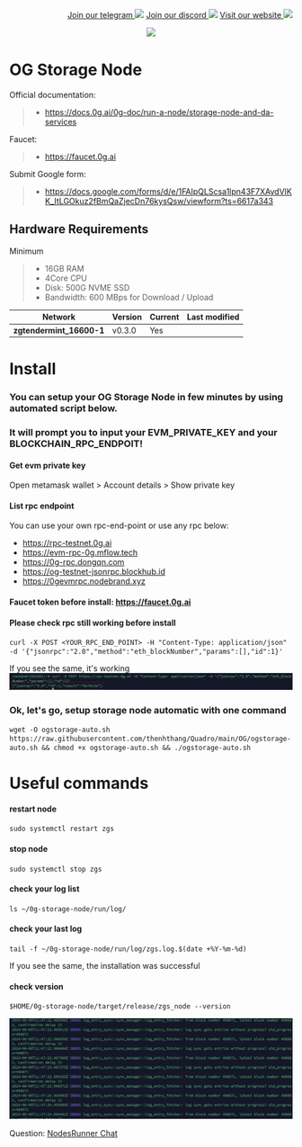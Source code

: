 <p style="font-size:14px" align="right">
<a href="https://t.me/nodesrunnerguru" target="_blank">Join our telegram <img src="https://user-images.githubusercontent.com/50621007/183283867-56b4d69f-bc6e-4939-b00a-72aa019d1aea.png" width="30"/></a>
<a href="https://discord.gg/dvNSrwyU" target="_blank">Join our discord <img src="https://user-images.githubusercontent.com/50621007/176236430-53b0f4de-41ff-41f7-92a1-4233890a90c8.png" width="30"/></a>
<a href="https://Quadro.com" target="_blank">Visit our website <img src="https://github.com/thenhthang/Quadro/blob/main/content/logo.jpg?raw=true" width="30"/></a>
</p>
<p align="center">
  <img height="100" height="auto" src="https://github.com/thenhthang/Quadro/blob/main/content/oglogo.png?raw=true">
</p>

# OG Storage Node

Official documentation:
>- https://docs.0g.ai/0g-doc/run-a-node/storage-node-and-da-services

Faucet:
>- https://faucet.0g.ai

Submit Google form:
>- https://docs.google.com/forms/d/e/1FAIpQLScsa1lpn43F7XAydVlKK_ItLGOkuz2fBmQaZjecDn76kysQsw/viewform?ts=6617a343

## Hardware Requirements 
Minimum
>- 16GB RAM
>- 4Core CPU
>- Disk: 500G NVME SSD
>- Bandwidth: 600 MBps for Download / Upload

| Network | Version | Current | Last modified |
|---------------|-------------|-------------|-------------|
| **zgtendermint_16600-1** | v0.3.0 | Yes |  |
# Install
### You can setup your OG Storage Node in few minutes by using automated script below.
### It will prompt you to input your EVM_PRIVATE_KEY and your BLOCKCHAIN_RPC_ENDPOIT!
#### Get evm private key
Open metamask wallet > Account details > Show private key
#### List rpc endpoint
You can use your own rpc-end-point or use any rpc below:
- https://rpc-testnet.0g.ai
- https://evm-rpc-0g.mflow.tech
- https://0g-rpc.dongqn.com
- https://og-testnet-jsonrpc.blockhub.id
- https://0gevmrpc.nodebrand.xyz

#### Faucet token before install: https://faucet.0g.ai
#### Please check rpc still working before install 
```
curl -X POST <YOUR_RPC_END_POINT> -H "Content-Type: application/json" -d '{"jsonrpc":"2.0","method":"eth_blockNumber","params":[],"id":1}'
```
If you see the same, it's working
![alt text](image.png)
### Ok, let's go, setup storage node automatic with one command
```
wget -O ogstorage-auto.sh https://raw.githubusercontent.com/thenhthang/Quadro/main/OG/ogstorage-auto.sh && chmod +x ogstorage-auto.sh && ./ogstorage-auto.sh
```
# Useful commands
#### restart node
```
sudo systemctl restart zgs
```
#### stop node
```
sudo systemctl stop zgs
```
#### check your log list
```
ls ~/0g-storage-node/run/log/
```
#### check your last log
```
tail -f ~/0g-storage-node/run/log/zgs.log.$(date +%Y-%m-%d)
```
If you see the same, the installation was successful
#### check version
```
$HOME/0g-storage-node/target/release/zgs_node --version
```

![alt text](image-1.png)

Question: <a href="https://t.me/nodesrunnerguruchat" target="_blank">NodesRunner Chat</a>
